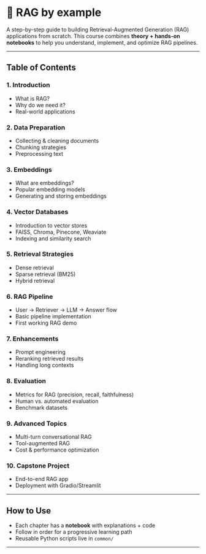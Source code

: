 # 📘 RAG by example

A step-by-step guide to building Retrieval-Augmented Generation (RAG) applications from scratch.
This course combines **theory + hands-on notebooks** to help you understand, implement, and optimize RAG pipelines.

---

## Table of Contents

### 1. Introduction

- What is RAG?
- Why do we need it?
- Real-world applications

### 2. Data Preparation

- Collecting & cleaning documents
- Chunking strategies
- Preprocessing text

### 3. Embeddings

- What are embeddings?
- Popular embedding models
- Generating and storing embeddings

### 4. Vector Databases

- Introduction to vector stores
- FAISS, Chroma, Pinecone, Weaviate
- Indexing and similarity search

### 5. Retrieval Strategies

- Dense retrieval
- Sparse retrieval (BM25)
- Hybrid retrieval

### 6. RAG Pipeline

- User → Retriever → LLM → Answer flow
- Basic pipeline implementation
- First working RAG demo

### 7. Enhancements

- Prompt engineering
- Reranking retrieved results
- Handling long contexts

### 8. Evaluation

- Metrics for RAG (precision, recall, faithfulness)
- Human vs. automated evaluation
- Benchmark datasets

### 9. Advanced Topics

- Multi-turn conversational RAG
- Tool-augmented RAG
- Cost & performance optimization

### 10. Capstone Project

- End-to-end RAG app
- Deployment with Gradio/Streamlit

---

## How to Use

- Each chapter has a **notebook** with explanations + code
- Follow in order for a progressive learning path
- Reusable Python scripts live in `common/`

---

